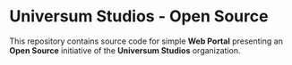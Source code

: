 Universum Studios - Open Source
===============

This repository contains source code for simple **Web Portal** presenting an **Open Source** initiative of the 
**Universum Studios** organization.